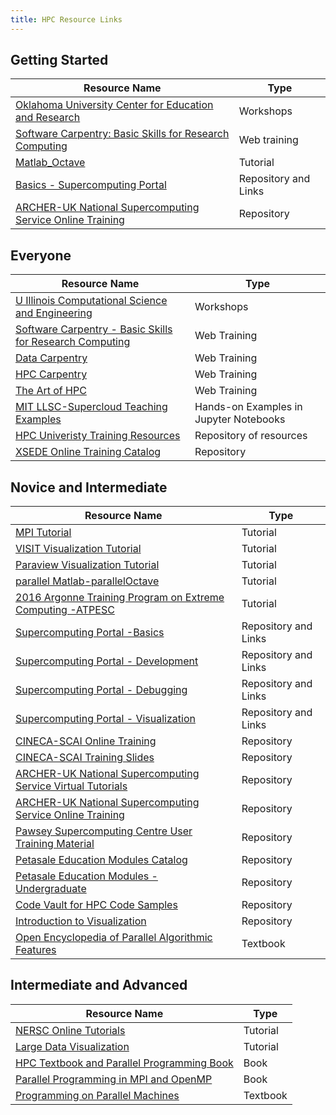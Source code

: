 ```yaml
---
title: HPC Resource Links
---
```


## Getting Started

| Resource Name                                                                                                   | Type                 |
|-----------------------------------------------------------------------------------------------------------------|----------------------|
| [Oklahoma University Center for Education and Research](http://www.oscer.ou.edu/education.php)                  | Workshops            |
| [Software Carpentry: Basic Skills for Research Computing](https://software-carpentry.org/lessons/)              | Web training         |
| [Matlab_Octave](http://www.ll.mit.edu/research-and-development/cyber-security-and-information-sciences/pmatlab) | Tutorial             |
| [Basics - Supercomputing Portal](http://supercomputing.cyi.ac.cy/index.php/practical-hpc)                       | Repository and Links |
| [ARCHER-UK National Supercomputing Service Online Training](http://www.archer.ac.uk/training/online/)           | Repository           |

## Everyone

| Resource Name                                                                                       | Type                                   |
|-----------------------------------------------------------------------------------------------------|----------------------------------------|
| [U Illinois Computational Science and Engineering](https://www.cse.illinois.edu/cse-training)       | Workshops                              |
| [Software Carpentry - Basic Skills for Research Computing](https://software-carpentry.org/lessons/) | Web Training                           |
| [Data Carpentry](https://datacarpentry.org/lessons/)                                                | Web Training                           |
| [HPC Carpentry](https://www.hpc-carpentry.org/)                                                     | Web Training                           |
| [The Art of HPC](https://theartofhpc.com/carpentry.html)                                            | Web Training                           |
| [MIT LLSC-Supercloud Teaching Examples](https://github.com/llsc-supercloud/teaching-examples)       | Hands-on Examples in Jupyter Notebooks |
| [HPC Univeristy Training Resources](http://hpcuniveristy.org/resources/search)                      | Repository of resources                |
| [XSEDE Online Training Catalog]([(https://software.xsede.org/training-discovery)])                  | Repository                             |

## Novice and Intermediate

| Resource Name                                                                                                                           | Type                 |
|-----------------------------------------------------------------------------------------------------------------------------------------|----------------------|
| [MPI Tutorial](http://mpitutorial.com/)                                                                                                 | Tutorial             |
| [VISIT Visualization Tutorial](http://visitusers.org/index.php?title=VisIt_Tutorial)                                                    | Tutorial             |
| [Paraview Visualization Tutorial](https://cvw.cac.cornell.edu/ParaView/)                                                                | Tutorial             |
| [parallel Matlab-parallelOctave](http://www.ll.mit.edu/research-and-development/cyber-security-and-information-sciences/pmatlab)        | Tutorial             |
| [2016 Argonne Training Program on Extreme Computing -ATPESC](https://www.youtube.com/playlist?list=PLGj2a3KTwhRb6LNVucPkwdpzg9OHd8jli)  | Tutorial             |
| [Supercomputing Portal -Basics](http://supercomputing.cyi.ac.cy/index.php/practical-hpc)                                                | Repository and Links |
| [Supercomputing Portal - Development](http://supercomputing.cyi.ac.cy/index.php/development)                                            | Repository and Links |
| [Supercomputing Portal - Debugging](http://supercomputing.cyi.ac.cy/index.php/improvement)                                              | Repository and Links |
| [Supercomputing Portal - Visualization](http://supercomputing.cyi.ac.cy/index.php/visualization)                                        | Repository and Links |
| [CINECA-SCAI Online Training](http://www.hpc.cineca.it/content/online-training)                                                         | Repository           |
| [CINECA-SCAI Training Slides](http://www.hpc.cineca.it/content/training-material)                                                       | Repository           |
| [ARCHER-UK National Supercomputing Service Virtual Tutorials](http://www.archer.ac.uk/training/virtual/)                                | Repository           |
| [ARCHER-UK National Supercomputing Service Online Training](http://www.archer.ac.uk/training/online/)                                   | Repository           |
| [Pawsey Supercomputing Centre User Training Material](ttps://support.pawsey.org.au/documentation/display/US/Training+Material/)         | Repository           |
| [Petasale Education Modules Catalog](http://www.shodor.org/petascale/materials/catalog/)                                                | Repository           |
| [Petasale Education Modules - Undergraduate](http://www.shodor.org/petascale/materials/modules/)                                        | Repository           |
| [Code Vault for HPC Code Samples](https://www.csc.fi/hu/web/research/-/prace-launches-codevault-repository-for-hpc-code-samples)        | Repository           |
| [Introduction to Visualization](ttps://www.citutor.org/login.php?course=9&id=xup_guest)                                                 | Repository           |
| [Open Encyclopedia of Parallel Algorithmic Features](http://algowiki-project.org/en/Open_Encyclopedia_of_Parallel_Algorithmic_Features) | Textbook             |

## Intermediate and Advanced

| Resource Name                                                                                         | Type     |
|-------------------------------------------------------------------------------------------------------|----------|
| [NERSC Online Tutorials](https://www.nersc.gov/users/training/online-tutorials)                       | Tutorial |
| [Large Data Visualization](https://cvw.cac.cornell.edu/LargeVis/)                                     | Tutorial |
| [HPC Textbook and Parallel Programming Book](https://theartofhpc.com/istc.html)                       | Book     |
| [Parallel Programming in MPI and OpenMP](https://theartofhpc.com/pcse.html)                           | Book     |
| [Programming on Parallel Machines](http://heather.cs.ucdavis.edu/parprocbook)                         | Textbook |

